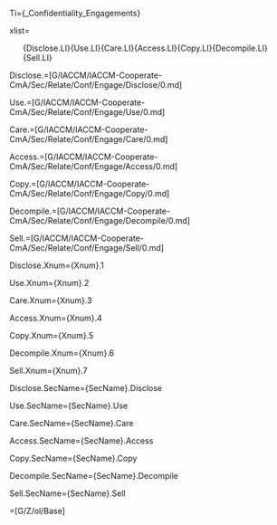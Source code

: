 Ti={_Confidentiality_Engagements}

xlist=<ol>{Disclose.LI}{Use.LI}{Care.LI}{Access.LI}{Copy.LI}{Decompile.LI}{Sell.LI}</ol>

Disclose.=[G/IACCM/IACCM-Cooperate-CmA/Sec/Relate/Conf/Engage/Disclose/0.md]

Use.=[G/IACCM/IACCM-Cooperate-CmA/Sec/Relate/Conf/Engage/Use/0.md]

Care.=[G/IACCM/IACCM-Cooperate-CmA/Sec/Relate/Conf/Engage/Care/0.md]

Access.=[G/IACCM/IACCM-Cooperate-CmA/Sec/Relate/Conf/Engage/Access/0.md]

Copy.=[G/IACCM/IACCM-Cooperate-CmA/Sec/Relate/Conf/Engage/Copy/0.md]

Decompile.=[G/IACCM/IACCM-Cooperate-CmA/Sec/Relate/Conf/Engage/Decompile/0.md]

Sell.=[G/IACCM/IACCM-Cooperate-CmA/Sec/Relate/Conf/Engage/Sell/0.md]

Disclose.Xnum={Xnum}.1

Use.Xnum={Xnum}.2

Care.Xnum={Xnum}.3

Access.Xnum={Xnum}.4

Copy.Xnum={Xnum}.5

Decompile.Xnum={Xnum}.6

Sell.Xnum={Xnum}.7

Disclose.SecName={SecName}.Disclose

Use.SecName={SecName}.Use

Care.SecName={SecName}.Care

Access.SecName={SecName}.Access

Copy.SecName={SecName}.Copy

Decompile.SecName={SecName}.Decompile

Sell.SecName={SecName}.Sell

=[G/Z/ol/Base]
